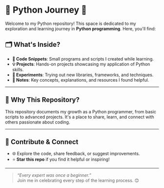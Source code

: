 # 🌟 **Python Journey** 🚀

Welcome to my Python repository! This space is dedicated to my exploration and learning journey in **Python programming**. Here, you'll find:

## 🗂️ What's Inside?
- **📜 Code Snippets**: Small programs and scripts I created while learning.
- **💡 Projects**: Hands-on projects showcasing my application of Python skills.
- **🔬 Experiments**: Trying out new libraries, frameworks, and techniques.
- **📝 Notes**: Key concepts, explanations, and resources I found helpful.

---

## 🎯 **Why This Repository?**
This repository documents my growth as a Python programmer, from basic scripts to advanced projects. It's a place to share, learn, and connect with others passionate about coding.

---

## 🤝 **Contribute & Connect**
- 🌐 Explore the code, share feedback, or suggest improvements.
- ⭐ **Star this repo** if you find it helpful or inspiring!

---

> _“Every expert was once a beginner.”_  
> Join me in celebrating every step of the learning process. 😊
